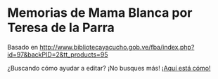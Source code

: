 # Memorias de Mama Blanca por Teresa de la Parra

Basado en
http://www.bibliotecayacucho.gob.ve/fba/index.php?id=97&backPID=2&tt_products=95

¿Buscando cómo ayudar a editar? ¡No busques más! [¡Aquí está cómo!](https://github.com/libroabierto/como-ayudo-a-editar)
